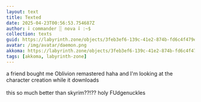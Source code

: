 ```yaml
---
layout: text
title: Texted
date: 2025-04-23T00:56:53.754687Z
author: ⸸ commander ░ nova ⸸ :~$
collection: texts
guid: https://labyrinth.zone/objects/3feb3ef6-139c-41e2-874b-fd6c4f479ed7
avatar: /img/avatar/daemon.png
akkoma: https://labyrinth.zone/objects/3feb3ef6-139c-41e2-874b-fd6c4f479ed7
tags: [akkoma, labyrinth-zone]
---
```


<p>a friend bought me Oblivion remastered haha and I'm looking at the character creation while it downloads<br><br>this so much better than skyrim??!?? holy FUdgenuckles</p>